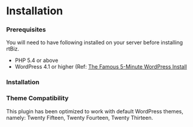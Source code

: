 # Installation

### Prerequisites

You will need to have following installed on your server before installing rtBiz.

* PHP 5.4 or above
* WordPress 4.1 or higher (Ref: [The Famous 5-Minute WordPress Install](https://codex.wordpress.org/Installing_WordPress#Famous_5-Minute_Install)


### Installation

### Theme Compatibility
This plugin has been optimized to work with default WordPress themes, namely: Twenty Fifteen, Twenty Fourteen, Twenty Thirteen.



